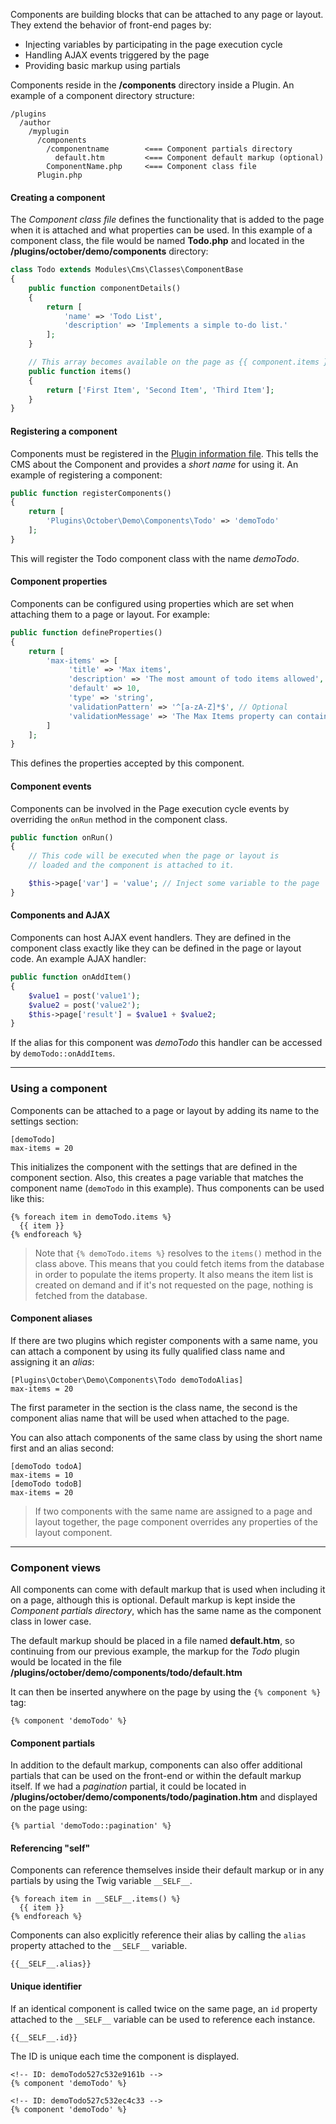 Components are building blocks that can be attached to any page or layout. They extend the behavior of front-end pages by:

- Injecting variables by participating in the page execution cycle
- Handling AJAX events triggered by the page
- Providing basic markup using partials

Components reside in the **/components** directory inside a Plugin. An example of a component directory structure:

```
/plugins
  /author
    /myplugin
      /components
        /componentname        <=== Component partials directory
          default.htm         <=== Component default markup (optional)
        ComponentName.php     <=== Component class file
      Plugin.php
```

#### Creating a component

The *Component class file* defines the functionality that is added to the page when it is attached and what properties can be used. In this example of a component class, the file would be named **Todo.php** and located in the **/plugins/october/demo/components** directory:

```php
class Todo extends Modules\Cms\Classes\ComponentBase
{
    public function componentDetails()
    {
        return [
            'name' => 'Todo List',
            'description' => 'Implements a simple to-do list.'
        ];
    }

    // This array becomes available on the page as {{ component.items }}
    public function items()
    {
        return ['First Item', 'Second Item', 'Third Item'];
    }
}
```

#### Registering a component

Components must be registered in the [Plugin information file](plugins). This tells the CMS about the Component and provides a *short name* for using it. An example of registering a component:

```php
public function registerComponents()
{
    return [
        'Plugins\October\Demo\Components\Todo' => 'demoTodo'
    ];
}
```

This will register the Todo component class with the name *demoTodo*.

#### Component properties

Components can be configured using properties which are set when attaching them to a page or layout. For example:

```php
public function defineProperties()
{
    return [
        'max-items' => [
             'title' => 'Max items',
             'description' => 'The most amount of todo items allowed',
             'default' => 10,
             'type' => 'string',
             'validationPattern' => '^[a-zA-Z]*$', // Optional
             'validationMessage' => 'The Max Items property can contain only Latin symbols'
        ]
    ];
}
```

This defines the properties accepted by this component.

#### Component events

Components can be involved in the Page execution cycle events by overriding the `onRun` method in the component class.

```php
public function onRun()
{
    // This code will be executed when the page or layout is
    // loaded and the component is attached to it.

    $this->page['var'] = 'value'; // Inject some variable to the page
}
```

#### Components and AJAX

Components can host AJAX event handlers. They are defined in the component class exactly like they can be defined in the page or layout code. An example AJAX handler:

```php
public function onAddItem()
{
    $value1 = post('value1');
    $value2 = post('value2');
    $this->page['result'] = $value1 + $value2;
}
```

If the alias for this component was *demoTodo* this handler can be accessed by `demoTodo::onAddItems`.

---

### Using a component

Components can be attached to a page or layout by adding its name to the settings section:

```
[demoTodo]
max-items = 20
```

This initializes the component with the settings that are defined in the component section. Also, this creates a page variable that matches the component name (`demoTodo` in this example). Thus components can be used like this:

```
{% foreach item in demoTodo.items %}
  {{ item }}
{% endforeach %}
```

> Note that  `{% demoTodo.items %}` resolves to the `items()` method in the class above. This means that you could fetch items from the database in order to populate the items property. It also means the item list is created on demand and if it's not requested on the page, nothing is fetched from the database.

#### Component aliases

If there are two plugins which register components with a same name, you can attach a component by using its fully qualified class name and assigning it an *alias*:

```
[Plugins\October\Demo\Components\Todo demoTodoAlias]
max-items = 20
```

The first parameter in the section is the class name, the second is the component alias name that will be used when attached to the page.

You can also attach components of the same class by using the short name first and an alias second:

```
[demoTodo todoA]
max-items = 10
[demoTodo todoB]
max-items = 20
```

> If two components with the same name are assigned to a page and layout together, the page component overrides any properties of the layout component.

---

### Component views

All components can come with default markup that is used when including it on a page, although this is optional. Default markup is kept inside the *Component partials directory*, which has the same name as the component class in lower case.

The default markup should be placed in a file named **default.htm**, so continuing from our previous example, the markup for the *Todo* plugin would be located in the file **/plugins/october/demo/components/todo/default.htm**

It can then be inserted anywhere on the page by using the `{% component %}` tag:

```
{% component 'demoTodo' %}
```

#### Component partials

In addition to the default markup, components can also offer additional partials that can be used on the front-end or within the default markup itself. If we had a *pagination* partial, it could be located in **/plugins/october/demo/components/todo/pagination.htm** and displayed on the page using:

```
{% partial 'demoTodo::pagination' %}
```

#### Referencing "self"

Components can reference themselves inside their default markup or in any partials by using the Twig variable `__SELF__`. 

```
{% foreach item in __SELF__.items() %}
  {{ item }}
{% endforeach %}
```

Components can also explicitly reference their alias by calling the `alias` property attached to the `__SELF__` variable.

```
{{__SELF__.alias}}
```

#### Unique identifier

If an identical component is called twice on the same page, an `id` property attached to the  `__SELF__` variable can be used to reference each instance.

```
{{__SELF__.id}}
```

The ID is unique each time the component is displayed.

```
<!-- ID: demoTodo527c532e9161b -->
{% component 'demoTodo' %}

<!-- ID: demoTodo527c532ec4c33 -->
{% component 'demoTodo' %}
```
